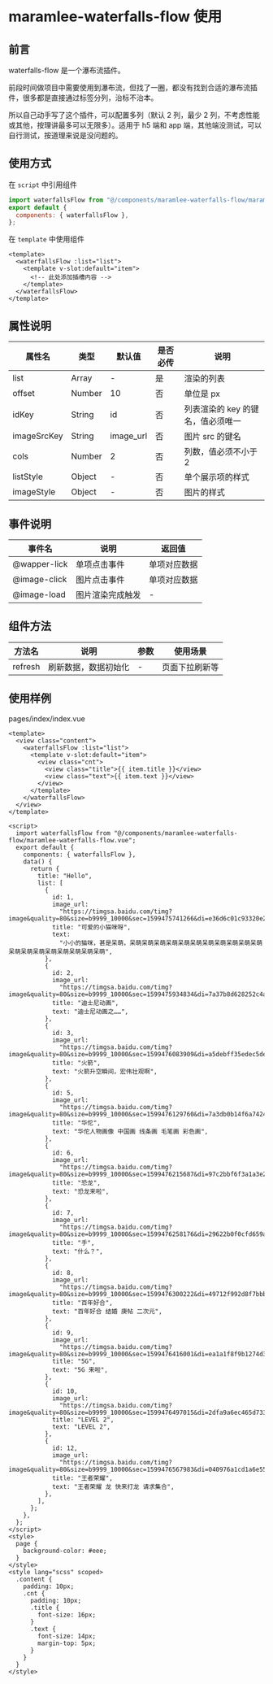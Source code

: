 # maramlee-waterfalls-flow 使用

## 前言

waterfalls-flow 是一个瀑布流插件。

前段时间做项目中需要使用到瀑布流，但找了一圈，都没有找到合适的瀑布流插件，很多都是直接通过标签分列，治标不治本。

所以自己动手写了这个插件，可以配置多列（默认 2 列，最少 2 列，不考虑性能或其他，按理讲最多可以无限多）。适用于 h5 端和 app 端，其他端没测试，可以自行测试，按道理来说是没问题的。

## 使用方式

在 `script` 中引用组件

```javascript
import waterfallsFlow from "@/components/maramlee-waterfalls-flow/maramlee-waterfalls-flow.vue";
export default {
  components: { waterfallsFlow },
};
```

在 `template` 中使用组件

```vue
<template>
  <waterfallsFlow :list="list">
    <template v-slot:default="item">
      <!-- 此处添加插槽内容 -->
    </template>
  </waterfallsFlow>
</template>
```

## 属性说明

| 属性名      | 类型   | 默认值    | 是否必传 | 说明                              |
| ----------- | ------ | --------- | -------- | --------------------------------- |
| list        | Array  | -         | 是       | 渲染的列表                        |
| offset      | Number | 10        | 否       | 单位是 px                         |
| idKey       | String | id        | 否       | 列表渲染的 key 的键名，值必须唯一 |
| imageSrcKey | String | image_url | 否       | 图片 src 的键名                   |
| cols        | Number | 2         | 否       | 列数，值必须不小于 2              |
| listStyle   | Object | -         | 否       | 单个展示项的样式                  |
| imageStyle  | Object | -         | 否       | 图片的样式                        |

## 事件说明

| 事件名       | 说明             | 返回值       |
| ------------ | ---------------- | ------------ |
| @wapper-lick | 单项点击事件     | 单项对应数据 |
| @image-click | 图片点击事件     | 单项对应数据 |
| @image-load  | 图片渲染完成触发 | -            |

## 组件方法

| 方法名  | 说明                 | 参数 | 使用场景       |
| ------- | -------------------- | ---- | -------------- |
| refresh | 刷新数据，数据初始化 | -    | 页面下拉刷新等 |

## 使用样例

pages/index/index.vue

```vue
<template>
  <view class="content">
    <waterfallsFlow :list="list">
      <template v-slot:default="item">
        <view class="cnt">
          <view class="title">{{ item.title }}</view>
          <view class="text">{{ item.text }}</view>
        </view>
      </template>
    </waterfallsFlow>
  </view>
</template>

<script>
  import waterfallsFlow from "@/components/maramlee-waterfalls-flow/maramlee-waterfalls-flow.vue";
  export default {
    components: { waterfallsFlow },
    data() {
      return {
        title: "Hello",
        list: [
          {
            id: 1,
            image_url:
              "https://timgsa.baidu.com/timg?image&quality=80&size=b9999_10000&sec=1599475741266&di=e36d6c01c93320e2ba1504d8357248f4&imgtype=0&src=http%3A%2F%2Fa0.att.hudong.com%2F30%2F29%2F01300000201438121627296084016.jpg",
            title: "可爱的小猫咪呀",
            text:
              "小小的猫咪，甚是呆萌，呆萌呆萌呆萌呆萌呆萌呆萌呆萌呆萌呆萌呆萌呆萌呆萌呆萌呆萌呆萌呆萌呆萌呆萌呆萌",
          },
          {
            id: 2,
            image_url:
              "https://timgsa.baidu.com/timg?image&quality=80&size=b9999_10000&sec=1599475934834&di=7a37b8d628252c4aced6ed0decba9442&imgtype=0&src=http%3A%2F%2Fa3.att.hudong.com%2F43%2F74%2F01300000164151121808741085971.jpg",
            title: "迪士尼动画",
            text: "迪士尼动画之……",
          },
          {
            id: 3,
            image_url:
              "https://timgsa.baidu.com/timg?image&quality=80&size=b9999_10000&sec=1599476083909&di=a5debff35edec5de105bc105d6fdbce3&imgtype=0&src=http%3A%2F%2Fa2.att.hudong.com%2F77%2F77%2F01300000336597125202779973172.jpg",
            title: "火箭",
            text: "火箭升空瞬间，宏伟壮观啊",
          },
          {
            id: 5,
            image_url:
              "https://timgsa.baidu.com/timg?image&quality=80&size=b9999_10000&sec=1599476129760&di=7a3db0b14f6a74240bbfa7922ba22f45&imgtype=0&src=http%3A%2F%2Fa4.att.hudong.com%2F82%2F55%2F01300000349330124003555691086.jpg",
            title: "华佗",
            text: "华佗人物画像 中国画 线条画 毛笔画 彩色画",
          },
          {
            id: 6,
            image_url:
              "https://timgsa.baidu.com/timg?image&quality=80&size=b9999_10000&sec=1599476215687&di=97c2bbf6f3a1a3e2a6a2dc77dfe4bea7&imgtype=0&src=http%3A%2F%2Fa4.att.hudong.com%2F72%2F82%2F19300000009075130804824786610.jpg",
            title: "恐龙",
            text: "恐龙来啦",
          },
          {
            id: 7,
            image_url:
              "https://timgsa.baidu.com/timg?image&quality=80&size=b9999_10000&sec=1599476258176&di=29622b0f0cfd659aecebabaae352d02c&imgtype=0&src=http%3A%2F%2F1882.img.pp.sohu.com.cn%2Fimages%2Fblog%2F2011%2F3%2F25%2F13%2F13%2Fu48513077_12fa4ba953ag213.jpg",
            title: "手",
            text: "什么？",
          },
          {
            id: 8,
            image_url:
              "https://timgsa.baidu.com/timg?image&quality=80&size=b9999_10000&sec=1599476300222&di=49712f992d8f7bbb1a5851eced71cbe2&imgtype=0&src=http%3A%2F%2Fa2.att.hudong.com%2F71%2F56%2F16300000988660128426569668958.jpg",
            title: "百年好合",
            text: "百年好合 结婚 庚帖 二次元",
          },
          {
            id: 9,
            image_url:
              "https://timgsa.baidu.com/timg?image&quality=80&size=b9999_10000&sec=1599476416001&di=ea1a1f8f9b1274d39c05af3e48041e6a&imgtype=0&src=http%3A%2F%2Finews.gtimg.com%2Fnewsapp_bt%2F0%2F12420002963%2F641",
            title: "5G",
            text: "5G 来啦",
          },
          {
            id: 10,
            image_url:
              "https://timgsa.baidu.com/timg?image&quality=80&size=b9999_10000&sec=1599476497015&di=2dfa9a6ec465d7330bc0b4433d63cd9e&imgtype=0&src=http%3A%2F%2Fimgo.zjjjtg.com%2Fimg2020%2F9%2F4%2F10%2F2020090410315179234.jpg",
            title: "LEVEL 2",
            text: "LEVEL 2",
          },
          {
            id: 12,
            image_url:
              "https://timgsa.baidu.com/timg?image&quality=80&size=b9999_10000&sec=1599476567983&di=040976a1cd1a6e5510a237c57bdcff06&imgtype=0&src=http%3A%2F%2Finews.gtimg.com%2Fnewsapp_bt%2F0%2F12421051168%2F641",
            title: "王者荣耀",
            text: "王者荣耀 龙 快来打龙 请求集合",
          },
        ],
      };
    },
  };
</script>
<style>
  page {
    background-color: #eee;
  }
</style>
<style lang="scss" scoped>
  .content {
    padding: 10px;
    .cnt {
      padding: 10px;
      .title {
        font-size: 16px;
      }
      .text {
        font-size: 14px;
        margin-top: 5px;
      }
    }
  }
</style>
```
